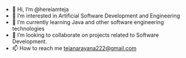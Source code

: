 - 👋 Hi, I’m @hereiamteja
- 👀 I’m interested in Artificial Software Development and Engineering
- 🌱 I’m currently learning Java and other software engineering technologies
- 💞️ I’m looking to collaborate on projects related to Software Development.
- 📫 How to reach me tejanarayana222@gmail.com

<!---
hereiamteja/hereiamteja is a ✨ special ✨ repository because its `README.md` (this file) appears on your GitHub profile.
You can click the Preview link to take a look at your changes.
--->
